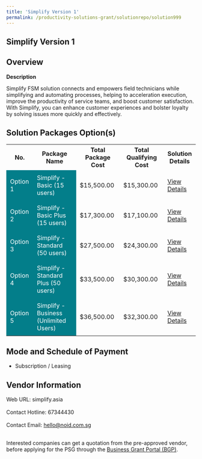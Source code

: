 ```yaml
---
title: 'Simplify Version 1'
permalink: /productivity-solutions-grant/solutionrepo/solution999
---
```


## Simplify Version 1

## Overview

**Description**

Simplify FSM solution connects and empowers field technicians while simplifying and automating processes, helping to acceleration execution, improve the productivity of service teams, and boost customer satisfaction. With Simplify, you can enhance customer experiences and bolster loyalty by solving issues more quickly and effectively.

## Solution Packages Option(s)

<table>
<tr>
<th><b>No.</b></th>
<th><b>Package Name</b></th>
<th><b>Total Package Cost</b></th>
<th><b>Total Qualifying Cost</b></th>
<th><b>Solution Details</b></th>
</tr>
<tr>
<td style='padding: 10px; background-color: #037E8A; color: #FFFFFF;'>Option 1</td>
<td style='padding: 10px; background-color: #037E8A; color: #FFFFFF;'>Simplify - Basic (15 users)</td>
<td style='padding: 10px;'>$15,500.00</td>
<td style='padding: 10px;'>$15,300.00</td>
<td style='padding: 10px;'><a href='/images/psg/Noid_20210357_Desensitised_Annex_3_Part_1.pdf' target='_blank'>View Details</a></td>
</tr>
<tr>
<td style='padding: 10px; background-color: #037E8A; color: #FFFFFF;'>Option 2</td>
<td style='padding: 10px; background-color: #037E8A; color: #FFFFFF;'>Simplify - Basic Plus (15 users)</td>
<td style='padding: 10px;'>$17,300.00</td>
<td style='padding: 10px;'>$17,100.00</td>
<td style='padding: 10px;'><a href='/images/psg/Noid_20210357_Desensitised_Annex_3_Part_2.pdf' target='_blank'>View Details</a></td>
</tr>
<tr>
<td style='padding: 10px; background-color: #037E8A; color: #FFFFFF;'>Option 3</td>
<td style='padding: 10px; background-color: #037E8A; color: #FFFFFF;'>Simplify - Standard (50 users)</td>
<td style='padding: 10px;'>$27,500.00</td>
<td style='padding: 10px;'>$24,300.00</td>
<td style='padding: 10px;'><a href='/images/psg/Noid_20210357_Desensitised_Annex_3_Part_3.pdf' target='_blank'>View Details</a></td>
</tr>
<tr>
<td style='padding: 10px; background-color: #037E8A; color: #FFFFFF;'>Option 4</td>
<td style='padding: 10px; background-color: #037E8A; color: #FFFFFF;'>Simplify - Standard Plus (50 users)</td>
<td style='padding: 10px;'>$33,500.00</td>
<td style='padding: 10px;'>$30,300.00</td>
<td style='padding: 10px;'><a href='/images/psg/Noid_20210357_Desensitised_Annex_3_Part_4.pdf' target='_blank'>View Details</a></td>
</tr>
<tr>
<td style='padding: 10px; background-color: #037E8A; color: #FFFFFF;'>Option 5</td>
<td style='padding: 10px; background-color: #037E8A; color: #FFFFFF;'>Simplify - Business (Unlimited Users)</td>
<td style='padding: 10px;'>$36,500.00</td>
<td style='padding: 10px;'>$32,300.00</td>
<td style='padding: 10px;'><a href='/images/psg/Noid_20210357_Desensitised_Annex_3_Part_5.pdf' target='_blank'>View Details</a></td>
</tr>
</table>

## Mode and Schedule of Payment

 - Subscription / Leasing

## Vendor Information

 Web URL: simplify.asia <br><br>Contact Hotline: 67344430 <br><br>Contact Email: hello@noid.com.sg <br><br>

Interested companies can get a quotation from the pre-approved vendor, before applying for the PSG through the <a href='https://www.businessgrants.gov.sg/' target='_blank' rel='noopener'>Business Grant Portal (BGP)</a>.

<script src="/jquery/resize-tables.js"></script>
